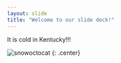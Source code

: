 ```yaml
---
layout: slide
title: "Welcome to our slide deck!"
---
```


It is cold in Kentucky!!!

![snowoctocat](https://octodex.github.com/images/snowoctocat.png)
{: .center}
